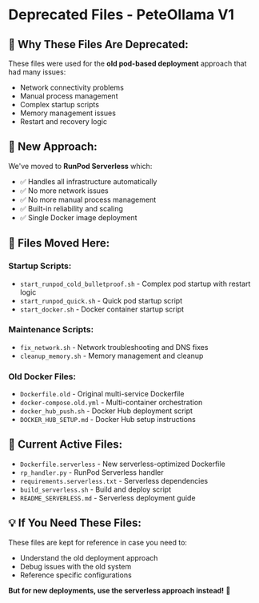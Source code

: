 # Deprecated Files - PeteOllama V1

## 🚫 **Why These Files Are Deprecated:**

These files were used for the **old pod-based deployment** approach that had many issues:
- Network connectivity problems
- Manual process management
- Complex startup scripts
- Memory management issues
- Restart and recovery logic

## 🔄 **New Approach:**

We've moved to **RunPod Serverless** which:
- ✅ Handles all infrastructure automatically
- ✅ No more network issues
- ✅ No more manual process management
- ✅ Built-in reliability and scaling
- ✅ Single Docker image deployment

## 📁 **Files Moved Here:**

### **Startup Scripts:**
- `start_runpod_cold_bulletproof.sh` - Complex pod startup with restart logic
- `start_runpod_quick.sh` - Quick pod startup script
- `start_docker.sh` - Docker container startup script

### **Maintenance Scripts:**
- `fix_network.sh` - Network troubleshooting and DNS fixes
- `cleanup_memory.sh` - Memory management and cleanup

### **Old Docker Files:**
- `Dockerfile.old` - Original multi-service Dockerfile
- `docker-compose.old.yml` - Multi-container orchestration
- `docker_hub_push.sh` - Docker Hub deployment script
- `DOCKER_HUB_SETUP.md` - Docker Hub setup instructions

## 🎯 **Current Active Files:**

- `Dockerfile.serverless` - New serverless-optimized Dockerfile
- `rp_handler.py` - RunPod Serverless handler
- `requirements.serverless.txt` - Serverless dependencies
- `build_serverless.sh` - Build and deploy script
- `README_SERVERLESS.md` - Serverless deployment guide

## 💡 **If You Need These Files:**

These files are kept for reference in case you need to:
- Understand the old deployment approach
- Debug issues with the old system
- Reference specific configurations

**But for new deployments, use the serverless approach instead!** 🚀
